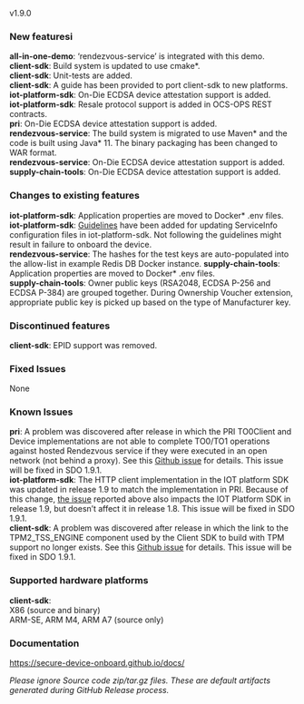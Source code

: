 v1.9.0

### New featuresi
**all-in-one-demo**: ‘rendezvous-service’ is integrated with this demo.   
**client-sdk**: Build system is updated to use cmake*.  
**client-sdk**: Unit-tests are added.  
**client-sdk**: A guide has been provided to port client-sdk to new platforms.  
**iot-platform-sdk**: On-Die ECDSA device attestation support is added.  
**iot-platform-sdk**: Resale protocol support is added in OCS-OPS REST contracts.  
**pri**: On-Die ECDSA device attestation support is added.  
**rendezvous-service**: The build system is migrated to use Maven* and the code is built using Java* 11. The binary packaging has been changed to WAR format.  
**rendezvous-service**: On-Die ECDSA device attestation support is added.  
**supply-chain-tools**: On-Die ECDSA device attestation support is added.  

### Changes to existing features

**iot-platform-sdk**: Application properties are moved to Docker* .env files.  
**iot-platform-sdk**: [Guidelines](https://secure-device-onboard.github.io/docs/latest/iot-platform-sdk/running-the-demo/#setting-up-serviceinfo-transfer) have been added for updating ServiceInfo configuration files in iot-platform-sdk. Not following the guidelines might result in failure to onboard the device.  
**rendezvous-service**: The hashes for the test keys are auto-populated into the allow-list in example Redis DB Docker instance.
**supply-chain-tools**: Application properties are moved to Docker* .env files.  
**supply-chain-tools**: Owner public keys (RSA2048, ECDSA P-256 and ECDSA P-384) are grouped together. During Ownership Voucher extension, appropriate public key is picked up based on the type of Manufacturer key.  

### Discontinued features

**client-sdk**: EPID support was removed.  

### Fixed Issues

None  

### Known Issues
**pri**: A problem was discovered after release in which the PRI TO0Client and Device implementations are not able to complete TO0/TO1 operations against hosted Rendezvous service if they were executed in an open network (not behind a proxy). See this [Github issue](https://github.com/secure-device-onboard/pri/issues/45) for details. This issue will be fixed in SDO 1.9.1.  
**iot-platform-sdk**: The HTTP client implementation in the IOT platform SDK was updated in release 1.9 to match the implementation in PRI. Because of this change, [the issue](https://github.com/secure-device-onboard/pri/issues/45) reported above also impacts the IOT Platform SDK in release 1.9, but doesn’t affect it in release 1.8. This issue will be fixed in SDO 1.9.1.  
**client-sdk**: A problem was discovered after release in which the link to the TPM2_TSS_ENGINE component used by the Client SDK to build with TPM support no longer exists. See this [Github issue](https://github.com/secure-device-onboard/client-sdk/issues/64) for details. This issue will be fixed in SDO 1.9.1.  

### Supported hardware platforms

**client-sdk**:  
X86 (source and binary)  
ARM-SE, ARM M4, ARM A7 (source only)  

### Documentation

https://secure-device-onboard.github.io/docs/  

*Please ignore Source code zip/tar.gz files. These are default artifacts generated during GitHub Release process.*  

